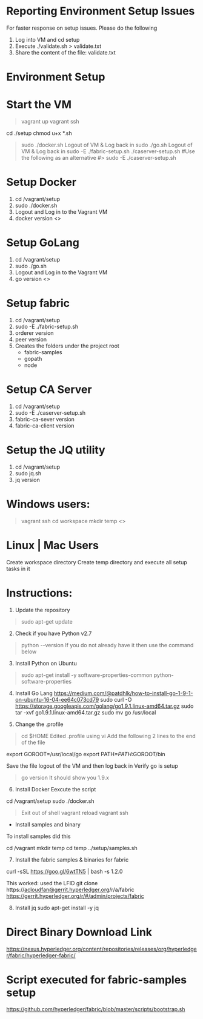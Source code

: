 Reporting Environment Setup Issues
==================================
For faster response on setup issues. Please do the following
1. Log into VM and     cd   setup
2. Execute             ./validate.sh  > validate.txt
3. Share the content of the file: validate.txt

Environment Setup
=================

# Start the VM
> vagrant up
> vagrant ssh

cd ./setup
chmod u+x  *.sh

> sudo ./docker.sh
  Logout of VM & Log back in
> sudo ./go.sh
  Logout of VM & Log back in
> sudo -E ./fabric-setup.sh
> ./caserver-setup.sh
#Use the following as an alternative
#> sudo -E ./caserver-setup.sh




# Setup Docker
1. cd /vagrant/setup
2. sudo ./docker.sh
3. Logout and Log in to the Vagrant VM
4. docker version    <<This will show the version>>

# Setup GoLang
1. cd /vagrant/setup
2. sudo ./go.sh
3. Logout and Log in to the Vagrant VM
4. go version        <<This will show the version>>

# Setup fabric
1. cd /vagrant/setup
2. sudo -E ./fabric-setup.sh
3. orderer version
4. peer version
5. Creates the folders under the project root
    - fabric-samples
    - gopath
    - node

# Setup CA Server
1. cd /vagrant/setup
2. sudo -E ./caserver-setup.sh
3. fabric-ca-sever   version
4. fabric-ca-client  version

# Setup the JQ utility
1. cd /vagrant/setup
2. sudo jq.sh
3. jq version



Windows users:
==============
> vagrant ssh
> cd workspace
> mkdir   temp                   <<All commands for setup in this directory>>

Linux | Mac Users
=================
Create workspace directory 
Create temp directory and execute all setup tasks in it


Instructions:
=============
1. Update the repository
> sudo apt-get update

2. Check if you have Python v2.7
> python --version
If you do not already have it then use the command below

3. Install Python on Ubuntu
> sudo apt-get install -y software-properties-common python-software-properties

4. Install Go Lang
https://medium.com/@patdhlk/how-to-install-go-1-9-1-on-ubuntu-16-04-ee64c073cd79
sudo curl -O https://storage.googleapis.com/golang/go1.9.1.linux-amd64.tar.gz
sudo tar -xvf go1.9.1.linux-amd64.tar.gz
sudo mv go /usr/local

5. Change the .profile
> cd $HOME
Edited .profile using vi
Add the following 2 lines to the end of the file

export GOROOT=/usr/local/go
export PATH=$PATH:$GOROOT/bin

Save the file logout of the VM and then log back in
Verify go is setup
> go version
It should show you 1.9.x

6. Install Docker
Eexcute the script

cd /vagrant/setup
sudo ./docker.sh

>Exit out of shell
vagrant reload
vagrant ssh


* Install samples and binary

To install samples did this

cd /vagrant
mkdir temp
cd temp
../setup/samples.sh



7. Install the fabric samples & binaries for fabric

> 
curl -sSL https://goo.gl/6wtTN5 | bash -s 1.2.0



This worked:
used the LFID
git clone https://acloudfan@gerrit.hyperledger.org/r/a/fabric
https://gerrit.hyperledger.org/r/#/admin/projects/fabric

8. Install jq
sudo apt-get install -y jq


Direct Binary Download Link
===========================
https://nexus.hyperledger.org/content/repositories/releases/org/hyperledger/fabric/hyperledger-fabric/

Script executed for fabric-samples setup
========================================
https://github.com/hyperledger/fabric/blob/master/scripts/bootstrap.sh
